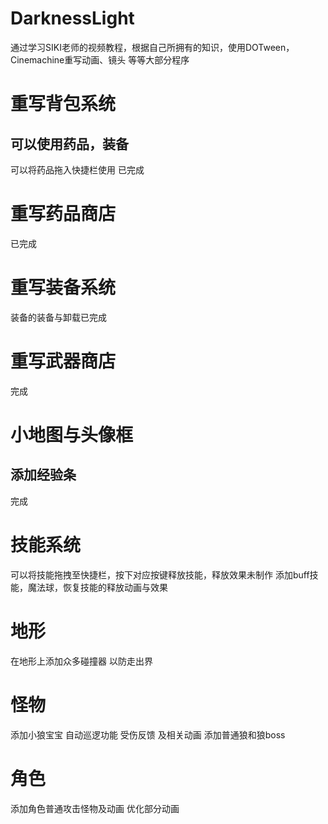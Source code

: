 # DarknessLight
通过学习SIKI老师的视频教程，根据自己所拥有的知识，使用DOTween，Cinemachine重写动画、镜头 等等大部分程序

# 重写背包系统
## 可以使用药品，装备 
   可以将药品拖入快捷栏使用
已完成
# 重写药品商店
   已完成
# 重写装备系统
   装备的装备与卸载已完成
# 重写武器商店
   完成
# 小地图与头像框
## 添加经验条
   完成
# 技能系统
   可以将技能拖拽至快捷栏，按下对应按键释放技能，释放效果未制作
   添加buff技能，魔法球，恢复技能的释放动画与效果
# 地形
在地形上添加众多碰撞器 以防走出界
# 怪物
添加小狼宝宝 自动巡逻功能 受伤反馈 及相关动画
添加普通狼和狼boss
# 角色
添加角色普通攻击怪物及动画
优化部分动画
